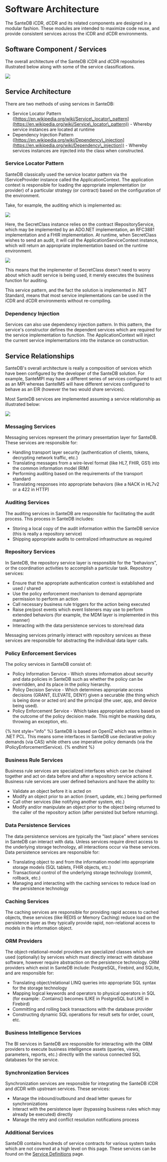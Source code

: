 # Software Architecture

The SanteDB iCDR, dCDR and its related components are designed in a modular fashion. These modules are intended to maximize code reuse, and provide consistent services across the iCDR and dCDR environments.&#x20;

## Software Component / Services

The overall architecture of the SanteDB iCDR and dCDR repositories illustrated below along with some of the service classifications.

![](<../.gitbook/assets/image (183).png>)

## Service Architecture

There are two methods of using services in SanteDB:

* Service Locator Pattern ([https://en.wikipedia.org/wiki/Service\_locator\_pattern](https://en.wikipedia.org/wiki/Service\_locator\_pattern)) - Whereby service instances are located at runtime
* Dependency Injection Pattern ([https://en.wikipedia.org/wiki/Dependency\_injection](https://en.wikipedia.org/wiki/Dependency\_injection)) - Whereby services instances are injected into the class when constructed.

### Service Locator Pattern

SanteDB classically used the service locator pattern via the IServiceProvider instance called  the ApplicationContext. The application context is responsible for loading the appropriate implementation (or provider) of a particular strategy (or contract) based on the configuration of the environment.&#x20;

Take, for example, the auditing which is implemented as:

![](<../.gitbook/assets/image (174).png>)

Here, the SecretClass instance relies on the contract IRepositoryService, which may be implemented by an ADO.NET implementation, an RFC3881 implementation and a FHIR implementation. At runtime, when SecretClass wishes to send an audit, it will call the ApplicationServiceContext instance, which will return an appropriate implementation based on the runtime environment.

![](<../.gitbook/assets/image (176).png>)

This means that the implementer of SecretClass doesn't need to worry about which audit service is being used, it merely executes the business function for auditing.

This service pattern, and the fact the solution is implemented in .NET Standard, means that most service implementations can be used in the iCDR and dCDR environments without re-compiling.

### Dependency Injection

Services can also use dependency injection pattern. In this pattern, the service's constructor defines the dependent services which are required for the service implementation to function. The ApplicationContext will inject the current service implementations into the instance on construction.

## Service Relationships

SanteDB's overall architecture is really a composition of services which have been configured by the developer of the SanteDB solution. For example, SanteMPI may have a different series of services configured to act as an MPI whereas SanteIMS will have different services configured to behave as an EIR (however the two would share services).

Most SanteDB services are implemented assuming a service relationship as illustrated below:

![](<../.gitbook/assets/image (173).png>)

### Messaging Services

Messaging services represent the primary presentation layer for SanteDB. These services are responsible for:

* Handling transport layer security (authentication of clients, tokens, decrypting network traffic, etc.)
* Translating messages from a wire-level format (like HL7, FHIR, GS1) into the common information model (RIM)
* Performing auditing based on the requirements of the transport standard
* Translating responses into appropriate behaviors (like a NACK in HL7v2 or a 422 in HTTP)

### Auditing Services

The auditing services in SanteDB are responsible for facilitating the audit process. This process in SanteDB includes:

* Storing a local copy of the audit information within the SanteDB service (this is really a repository service)
* Shipping appropriate audits to centralized infrastructure as required

### Repository Services

In SanteDB, the repository service layer is responsible for the "behaviors", or the coordination activities to accomplish a particular task. Repository services:

* Ensure that the appropriate authentication context is established and used / shared
* Use the policy enforcement mechanism to demand appropriate permission to perform an action
* Call necessary business rule triggers for the action being executed
* Raise pre/post events which event listeners may use to perform extended behaviors (for example, the MDM layer is implemented in this manner)
* Interacting with the data persistence services to store/read data

Messaging services primarily interact with repository services as these services are responsible for abstracting the individual data layer calls.

### Policy Enforcement Services

The policy services in SanteDB consist of:

* Policy Information Service - Which stores information about security and data policies in SanteDB such as whether the policy can be overridden, and its place in the policy hierarchy.
* Policy Decision Service - Which determines appropriate access decisions (GRANT, ELEVATE, DENY) given a securable (the thing which is being done or acted on) and the principal (the user, app, and device being used).
* Policy Enforcement Service - Which takes appropriate actions based on the outcome of the policy decision made. This might be masking data, throwing an exception, etc.

{% hint style="info" %}
SanteDB is based on OpenIZ which was written in .NET PCL. This means some interfaces in SanteDB use declarative policy demands (via CAS) while others use imperative policy demands (via the IPolicyEnforcementService).&#x20;
{% endhint %}

### Business Rule Services

Business rule services are specialized interfaces which can be chained together and act on data before and after a repository service actions it. Business rule services are user defined behaviors and have the ability to:

* Validate an object before it is acted on
* Modify an object prior to an action (insert, update, etc.) being performed
* Call other services (like notifying another system, etc.)&#x20;
* Modify and/or manipulate an object prior to the object being returned to the caller of the repository action (after persisted but before returning).

### Data Persistence Services

The data persistence services are typically the "last place" where services in SanteDB can interact with data. Unless services require direct access to the underlying storage technology, all interactions occur via these services. Data persistence services are responsible for:

* Translating object to and from the information model into appropriate storage models (SQL tablets, FHIR objects, etc.)
* Transactional control of the underlying storage technology (commit, rollback, etc.)
* Managing and interacting with the caching services to reduce load on the persistence technology

### Caching Services

The caching services are responsible for providing rapid access to cached objects, these services (like REDIS or Memory Caching) reduce load on the persistence layer as they typically provide rapid, non-relational access to models in the information object.

### ORM Providers

The object-relational-model providers are specialized classes which are used (optionally) by services which must directly interact with database software, however require abstraction on the persistence technology. ORM providers which exist in SanteDB include: PostgreSQL, Firebird, and SQLite, and are responsible for:

* Translating object/relational LINQ queries into appropriate SQL syntax for the storage technology
* Mapping logical keywords and operators to physical operators in SQL (for example: .Contains() becomes ILIKE in PostgreSQL but LIKE in Firebird)
* Committing and rolling back transactions with the database provider
* Constructing dynamic SQL operations for result sets for order, count, etc.

### Business Intelligence Services

The BI services in SanteDB are responsible for interacting with the ORM providers to execute business intelligence assets (queries, views, parameters, reports, etc.) directly with the various connected SQL databases for the service.

### Synchronization Services

Synchronization services are responsible for integrating the SanteDB iCDR and dCDR with upstream services. These services:

* Manage the inbound/outbound and dead letter queues for synchronizations
* Interact with the persistence layer (bypassing business rules which may already be executed) directly
* Manage the retry and conflict resolution notifications process

### Additional Services

SanteDB contains hundreds of service contracts for various system tasks which are not covered at a high level on this page. These services can be found on the [Service Definitions](../developers/extending-santesuite/extending-santedb/server-plugins/service-definitions/) page.
